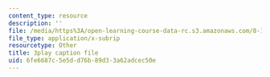 ```yaml
---
content_type: resource
description: ''
file: /media/https%3A/open-learning-course-data-rc.s3.amazonaws.com/8-13-14-experimental-physics-i-ii-junior-lab-fall-2016-spring-2017/6fe6687c5e5dd76b89d33a62adcec50e_SDTtTSHr_yE.srt
file_type: application/x-subrip
resourcetype: Other
title: 3play caption file
uid: 6fe6687c-5e5d-d76b-89d3-3a62adcec50e
---
```

